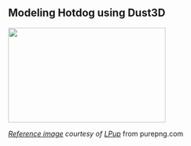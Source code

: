 Modeling Hotdog using Dust3D
----------------------------------------------

<image src="https://raw.githubusercontent.com/huxingyi/free-dust3d-models/master/models/hotdog/modeling-hotdog-dust3d-screenshot.png" width="320" height="192">

*[Reference image](https://purepng.com/photo/17833/food-hot-dog) courtesy of [LPup](https://purepng.com/LPup)* from purepng.com
